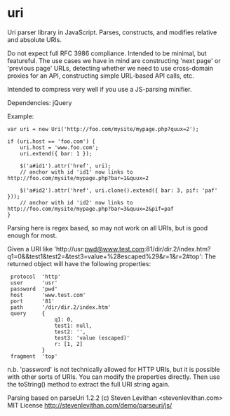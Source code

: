 uri
===

Uri parser library in JavaScript. Parses, constructs, and modifies relative and absolute URIs.

Do not expect full RFC 3986 compliance. Intended to be minimal, but featureful.
The use cases we have in mind are constructing 'next page' or 'previous page' URLs,
detecting whether we need to use cross-domain proxies for an API, constructing
simple URL-based API calls, etc.

Intended to compress very well if you use a JS-parsing minifier.

Dependencies: jQuery

Example:

    var uri = new Uri('http://foo.com/mysite/mypage.php?quux=2');

    if (uri.host == 'foo.com') {
        uri.host = 'www.foo.com';
        uri.extend({ bar: 1 });

        $('a#id1').attr('href', uri);
        // anchor with id 'id1' now links to http://foo.com/mysite/mypage.php?bar=1&quux=2

        $('a#id2').attr('href', uri.clone().extend({ bar: 3, pif: 'paf' }));
        // anchor with id 'id2' now links to http://foo.com/mysite/mypage.php?bar=3&quux=2&pif=paf
    }

Parsing here is regex based, so may not work on all URIs, but is good enough for most.

Given a URI like
'http://usr:pwd@www.test.com:81/dir/dir.2/index.htm?q1=0&&test1&test2=&test3=value+%28escaped%29&r=1&r=2#top':
The returned object will have the following properties:

     protocol  'http'
     user      'usr'
     password  'pwd'
     host      'www.test.com'
     port      '81'
     path      '/dir/dir.2/index.htm'
     query     {
                   q1: 0,
                   test1: null,
                   test2: '',
                   test3: 'value (escaped)'
                   r: [1, 2]
               }
     fragment  'top'

n.b. 'password' is not technically allowed for HTTP URIs, but it is possible with other
sorts of URIs.
You can modify the properties directly. Then use the toString() method to extract the
full URI string again.

Parsing based on parseUri 1.2.2 (c) Steven Levithan <stevenlevithan.com> MIT License
http://stevenlevithan.com/demo/parseuri/js/

 
